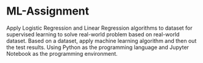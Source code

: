 # ML-Assignment
Apply Logistic Regression and Linear Regression algorithms to dataset for supervised learning to solve real-world problem based on real-world dataset. Based on a dataset, apply machine learning algorithm and then out the test results. Using Python as the programming language and Jupyter Notebook as the programming environment.

